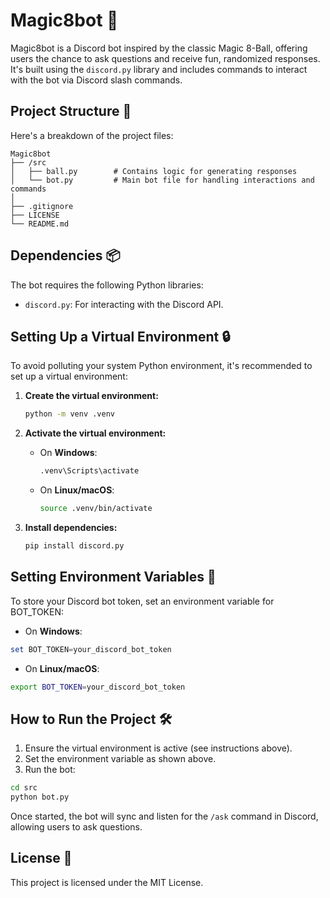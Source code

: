 # Magic8bot 🎱

Magic8bot is a Discord bot inspired by the classic Magic 8-Ball, offering users the chance to ask questions and receive fun, randomized responses. It's built using the `discord.py` library and includes commands to interact with the bot via Discord slash commands.

## Project Structure 📂

Here's a breakdown of the project files:

```
Magic8bot
├── /src
│   ├── ball.py        # Contains logic for generating responses
│   └── bot.py         # Main bot file for handling interactions and commands
│
├── .gitignore
├── LICENSE
└── README.md
```

## Dependencies 📦

The bot requires the following Python libraries:
- `discord.py`: For interacting with the Discord API.

## Setting Up a Virtual Environment 🔒

To avoid polluting your system Python environment, it's recommended to set up a virtual environment:

1. **Create the virtual environment:**
   ```bash
   python -m venv .venv
   ```

2. **Activate the virtual environment:**
   - On **Windows**:
     ```bash
     .venv\Scripts\activate
     ```
   - On **Linux/macOS**:
     ```bash
     source .venv/bin/activate
     ```

3. **Install dependencies:**
   ```bash
   pip install discord.py
   ```

## Setting Environment Variables 🔑

To store your Discord bot token, set an environment variable for BOT_TOKEN:

- On **Windows**:

```powershell
set BOT_TOKEN=your_discord_bot_token
```

- On **Linux/macOS**:

```bash
export BOT_TOKEN=your_discord_bot_token
```

## How to Run the Project 🛠️

1. Ensure the virtual environment is active (see instructions above).
2. Set the environment variable as shown above.
3. Run the bot:

```bash
cd src
python bot.py
```


Once started, the bot will sync and listen for the `/ask` command in Discord, allowing users to ask questions.

## License 📜

This project is licensed under the MIT License.